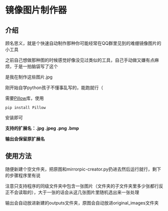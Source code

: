 # 镜像图片制作器

## 介绍

顾名思义，就是个快速自动制作那种你可能经常在QQ群里见到的难绷镜像图片的小工具

之前自己想做那种图的时候感觉好像没见过类似的工具，自己手动做又嫌有点麻烦，于是一拍脑袋写了这个

是我在制作这些图片.jpg

刚开始自学python孩子不懂事乱写的，能跑就行（

需要[Pillow](https://pillow.readthedocs.io/en/stable/)库，使用
```
pip install Pillow
```
安装即可

**支持的扩展名：.jpg .jpeg .png .bmp**

**输出会保留原扩展名**

## 使用方法

随便新建个空文件夹，把原图和mirrorpic-creator.py扔进去然后运行就行，剩下的步骤程序里有说

注意只支持程序的同级文件夹中包含一张图片（文件夹的子文件夹里多少张都行反正不会读取的），大于一张的话会从这几张图片里随机选出来一张处理

输出会自动放进新建的outputs文件夹，原图会自动放进original_images文件夹
